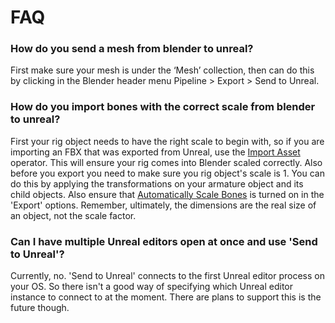 # FAQ

### How do you send a mesh from blender to unreal?
First make sure your mesh is under the ‘Mesh’ collection, then can do this by clicking in the Blender header menu Pipeline > Export > Send to Unreal.


### How do you import bones with the correct scale from blender to unreal?
First your rig object needs to have the right scale to begin with, so if you are importing an FBX that was exported from Unreal, use the [Import Asset](https://james-baber.github.io/BlenderTools/Send-to-Unreal-Import-Asset) operator. This will ensure your rig comes into Blender scaled correctly. Also before you export you need to make sure you rig object's scale is 1. You can do this by applying the transformations on your armature object and its child objects. Also ensure that [Automatically Scale Bones](https://james-baber.github.io/BlenderTools/Send-to-Unreal-Export#automatically-scale-bones) is turned on in the 'Export' options. Remember, ultimately, the dimensions are the real size of an object, not the scale factor.

### Can I have multiple Unreal editors open at once and use 'Send to Unreal'?
Currently, no. 'Send to Unreal' connects to the first Unreal editor process on your OS. So there isn't a good way of specifying which Unreal editor instance to connect to at the moment. There are plans to support this is the future though.